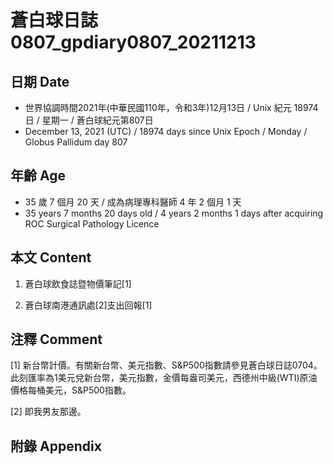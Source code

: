 [_metadata_:encoding]: - "utf-8"
[_metadata_:language]: - "zh-Hant-TW"
[_metadata_:fileformat]: - "markdown"
[_metadata_:MIME_type]: - "text/plain"
[_metadata_:markdown_version]: - "commonmark version 0.30"
[_metadata_:markdown_spec]: - "https://spec.commonmark.org/0.30/"

# 蒼白球日誌0807_gpdiary0807_20211213 #

## 日期 Date ##

* 世界協調時間2021年(中華民國110年，令和3年)12月13日 / Unix 紀元 18974 日 / 星期一 / 蒼白球紀元第807日
* December 13, 2021 (UTC) / 18974 days since Unix Epoch / Monday / Globus Pallidum day 807

## 年齡 Age ##

* 35 歲 7 個月 20 天 / 成為病理專科醫師 4 年 2 個月 1 天
* 35 years 7 months 20 days old / 4 years 2 months 1 days after acquiring ROC Surgical Pathology Licence

## 本文 Content ##

1. 蒼白球飲食誌暨物價筆記[1]

    
2. 蒼白球南港通訊處[2]支出回報[1]

    

## 注釋 Comment ##

[1] 新台幣計價。有關新台幣、美元指數、S&P500指數請參見蒼白球日誌0704。此刻匯率為1美元兌新台幣，美元指數，金價每盎司美元，西德州中級(WTI)原油價格每桶美元，S&P500指數。


[2] 即我男友那邊。



## 附錄 Appendix ##

